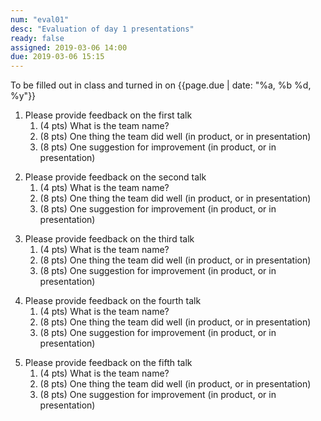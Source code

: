 ```yaml
---
num: "eval01"
desc: "Evaluation of day 1 presentations"
ready: false
assigned: 2019-03-06 14:00
due: 2019-03-06 15:15
---
```


<div style="display:none;">https://ucsb-cs48.github.io/w19/hwk/ic03/</div>

To be filled out in class and turned in on {{page.due | date: "%a, %b %d, %y"}}

<ol>


<li style="margin-bottom:1em;" markdown="1">  Please provide feedback on the first talk

<ol>

<li> (4 pts) What is the team name? 
</li>

<li> (8 pts) One thing the team did well (in product, or in presentation)
</li>

<li> (8 pts) One suggestion for improvement (in product, or in presentation)
</li>

</ol>

<div class="pagebreak">
</div>

</li>

<li style="margin-bottom:1em;" markdown="1">  Please provide feedback on the second talk

<ol>

<li> (4 pts) What is the team name? 
</li>

<li> (8 pts) One thing the team did well (in product, or in presentation)
</li>

<li> (8 pts) One suggestion for improvement (in product, or in presentation)
</li>

</ol>

</li>

<li style="margin-bottom:1em;" markdown="1">  Please provide feedback on the third talk

<ol>

<li> (4 pts) What is the team name? 
</li>

<li> (8 pts) One thing the team did well (in product, or in presentation)
</li>

<li> (8 pts) One suggestion for improvement (in product, or in presentation)
</li>

</ol>
</li>

<li style="margin-bottom:1em;" markdown="1">  Please provide feedback on the fourth talk

<ol>

<li> (4 pts) What is the team name? 
</li>

<li> (8 pts) One thing the team did well (in product, or in presentation)
</li>

<li> (8 pts) One suggestion for improvement (in product, or in presentation)
</li>
</ol>
</li>


<li style="margin-bottom:1em;" markdown="1">  Please provide feedback on the fifth talk

<ol>

<li> (4 pts) What is the team name? 
</li>

<li> (8 pts) One thing the team did well (in product, or in presentation)
</li>

<li> (8 pts) One suggestion for improvement (in product, or in presentation)
</li>
</ol>
</li>

</ol>

